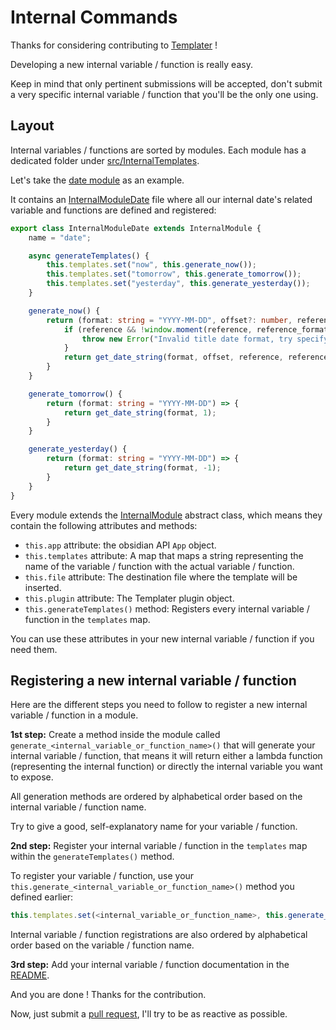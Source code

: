 # Internal Commands

Thanks for considering contributing to [Templater](https://github.com/SilentVoid13/Templater) !

Developing a new internal variable / function is really easy.

Keep in mind that only pertinent submissions will be accepted, don't submit a very specific internal variable / function that you'll be the only one using.

## Layout

Internal variables / functions are sorted by modules. Each module has a dedicated folder under [src/InternalTemplates](https://github.com/SilentVoid13/Templater/tree/master/src/InternalTemplates). 

Let's take the [date module](https://github.com/SilentVoid13/Templater/tree/master/src/InternalTemplates/date) as an example.

It contains an [InternalModuleDate](https://github.com/SilentVoid13/Templater/blob/master/src/InternalTemplates/date/InternalModuleDate.ts) file where all our internal date's related variable and functions are defined and registered:

```typescript
export class InternalModuleDate extends InternalModule {
    name = "date";

    async generateTemplates() {
        this.templates.set("now", this.generate_now());
        this.templates.set("tomorrow", this.generate_tomorrow());
        this.templates.set("yesterday", this.generate_yesterday());
    }

    generate_now() {
        return (format: string = "YYYY-MM-DD", offset?: number, reference?: string, reference_format?: string) => {
            if (reference && !window.moment(reference, reference_format).isValid()) {
                throw new Error("Invalid title date format, try specifying one with the argument 'reference'");
            }
            return get_date_string(format, offset, reference, reference_format);
        }
    }

    generate_tomorrow() {
        return (format: string = "YYYY-MM-DD") => {
            return get_date_string(format, 1);
        }
    }

    generate_yesterday() {
        return (format: string = "YYYY-MM-DD") => {
            return get_date_string(format, -1);
        }
    }
}
```

Every module extends the [InternalModule](https://github.com/SilentVoid13/Templater/blob/master/src/InternalTemplates/InternalModule.ts) abstract class, which means they contain the following attributes and methods:

- `this.app` attribute: the obsidian API `App` object.
- `this.templates` attribute: A map that maps a string representing the name of the variable / function with the actual variable / function.
- `this.file` attribute: The destination file where the template will be inserted.
- `this.plugin` attribute: The Templater plugin object.
- `this.generateTemplates()` method: Registers every internal variable / function in the `templates` map.

You can use these attributes in your new internal variable / function if you need them.

## Registering a new internal variable / function

Here are the different steps you need to follow to register a new internal variable / function in a module.

**1st step:** Create a method inside the module called `generate_<internal_variable_or_function_name>()` that will generate your internal variable / function, that means it will return either a lambda function (representing the internal function) or directly the internal variable you want to expose.

All generation methods are ordered by alphabetical order based on the internal variable / function name.

Try to give a good, self-explanatory name for your variable / function.

**2nd step:** Register your internal variable / function in the `templates` map within the `generateTemplates()` method.

To register your variable / function, use your `this.generate_<internal_variable_or_function_name>()` method you defined earlier:

```typescript
this.templates.set(<internal_variable_or_function_name>, this.generate_<internal_variable_or_function_name>());
```

Internal variable / function registrations are also ordered by alphabetical order based on the variable / function name.

**3rd step:** Add your internal variable / function documentation in the [README](https://github.com/SilentVoid13/Templater/blob/master/README.md).

And you are done ! Thanks for the contribution.

Now, just submit a [pull request](https://github.com/SilentVoid13/Templater/pulls), I'll try to be as reactive as possible.